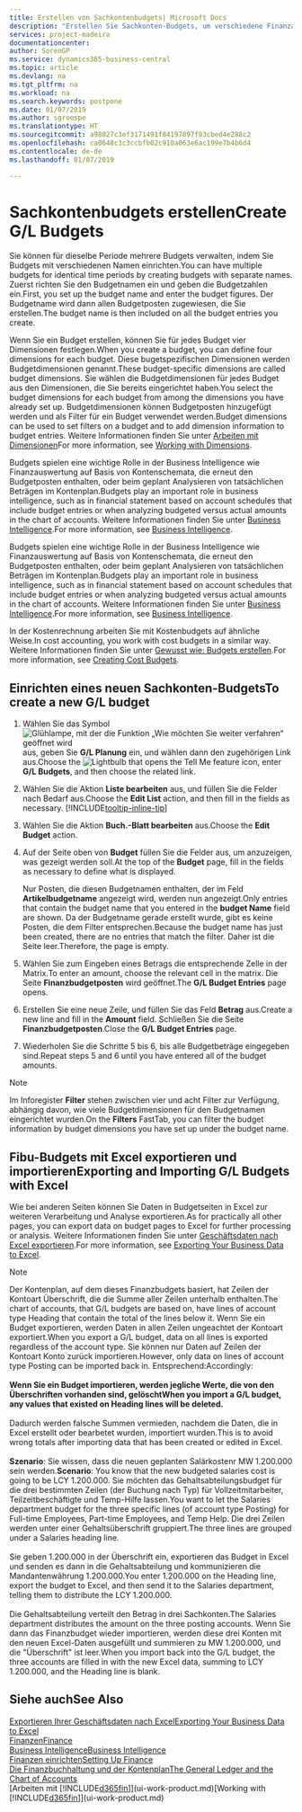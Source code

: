 ```yaml
---
title: Erstellen von Sachkontenbudgets| Microsoft Docs
description: "Erstellen Sie Sachkonten-Budgets, um verschiedene Finanzaktivitäten zu prognostizieren und Dimensionen zu den einzelnen Intelligence-Zwecken zuzuordnen."
services: project-madeira
documentationcenter: 
author: SorenGP
ms.service: dynamics365-business-central
ms.topic: article
ms.devlang: na
ms.tgt_pltfrm: na
ms.workload: na
ms.search.keywords: postpone
ms.date: 01/07/2019
ms.author: sgroespe
ms.translationtype: HT
ms.sourcegitcommit: a98027c3ef3171491f84197897f93cbed4e288c2
ms.openlocfilehash: ca0648c3c3ccbfb02c910a063e6ac199e7b4b6d4
ms.contentlocale: de-de
ms.lasthandoff: 01/07/2019

---
```

# <a name="create-gl-budgets"></a><span data-ttu-id="ff042-103">Sachkontenbudgets erstellen</span><span class="sxs-lookup"><span data-stu-id="ff042-103">Create G/L Budgets</span></span>
<span data-ttu-id="ff042-104">Sie können für dieselbe Periode mehrere Budgets verwalten, indem Sie Budgets mit verschiedenen Namen einrichten.</span><span class="sxs-lookup"><span data-stu-id="ff042-104">You can have multiple budgets for identical time periods by creating budgets with separate names.</span></span> <span data-ttu-id="ff042-105">Zuerst richten Sie den Budgetnamen ein und geben die Budgetzahlen ein.</span><span class="sxs-lookup"><span data-stu-id="ff042-105">First, you set up the budget name and enter the budget figures.</span></span> <span data-ttu-id="ff042-106">Der Budgetname wird dann allen Budgetposten zugewiesen, die Sie erstellen.</span><span class="sxs-lookup"><span data-stu-id="ff042-106">The budget name is then included on all the budget entries you create.</span></span>  

 <span data-ttu-id="ff042-107">Wenn Sie ein Budget erstellen, können Sie für jedes Budget vier Dimensionen festlegen.</span><span class="sxs-lookup"><span data-stu-id="ff042-107">When you create a budget, you can define four dimensions for each budget.</span></span> <span data-ttu-id="ff042-108">Diese bugetspezifischen Dimensionen werden Budgetdimensionen genannt.</span><span class="sxs-lookup"><span data-stu-id="ff042-108">These budget-specific dimensions are called budget dimensions.</span></span> <span data-ttu-id="ff042-109">Sie wählen die Budgetdimensionen für jedes Budget aus den Dimensionen, die Sie bereits eingerichtet haben.</span><span class="sxs-lookup"><span data-stu-id="ff042-109">You select the budget dimensions for each budget from among the dimensions you have already set up.</span></span> <span data-ttu-id="ff042-110">Budgetdimensionen können Budgetposten hinzugefügt werden und als Filter für ein Budget verwendet werden.</span><span class="sxs-lookup"><span data-stu-id="ff042-110">Budget dimensions can be used to set filters on a budget and to add dimension information to budget entries.</span></span> <span data-ttu-id="ff042-111">Weitere Informationen finden Sie unter [Arbeiten mit Dimensionen](finance-dimensions.md)</span><span class="sxs-lookup"><span data-stu-id="ff042-111">For more information, see [Working with Dimensions](finance-dimensions.md).</span></span>

 <span data-ttu-id="ff042-112">Budgets spielen eine wichtige Rolle in der Business Intelligence wie Finanzauswertung auf Basis von Kontenschemata, die erneut den Budgetposten enthalten, oder beim geplant Analysieren von tatsächlichen Beträgen im Kontenplan.</span><span class="sxs-lookup"><span data-stu-id="ff042-112">Budgets play an important role in business intelligence, such as in financial statement based on account schedules that include budget entries or when analyzing budgeted versus actual amounts in the chart of accounts.</span></span> <span data-ttu-id="ff042-113">Weitere Informationen finden Sie unter [Business Intelligence](bi.md).</span><span class="sxs-lookup"><span data-stu-id="ff042-113">For more information, see [Business Intelligence](bi.md).</span></span>

 <span data-ttu-id="ff042-114">Budgets spielen eine wichtige Rolle in der Business Intelligence wie Finanzauswertung auf Basis von Kontenschemata, die erneut den Budgetposten enthalten, oder beim geplant Analysieren von tatsächlichen Beträgen im Kontenplan.</span><span class="sxs-lookup"><span data-stu-id="ff042-114">Budgets play an important role in business intelligence, such as in financial statement based on account schedules that include budget entries or when analyzing budgeted versus actual amounts in the chart of accounts.</span></span> <span data-ttu-id="ff042-115">Weitere Informationen finden Sie unter [Business Intelligence](bi.md).</span><span class="sxs-lookup"><span data-stu-id="ff042-115">For more information, see [Business Intelligence](bi.md).</span></span>

<span data-ttu-id="ff042-116">In der Kostenrechnung arbeiten Sie mit Kostenbudgets auf ähnliche Weise.</span><span class="sxs-lookup"><span data-stu-id="ff042-116">In cost accounting, you work with cost budgets in a similar way.</span></span> <span data-ttu-id="ff042-117">Weitere Informationen finden Sie unter [Gewusst wie: Budgets erstellen](finance-create-cost-budgets.md).</span><span class="sxs-lookup"><span data-stu-id="ff042-117">For more information, see [Creating Cost Budgets](finance-create-cost-budgets.md).</span></span>    

## <a name="to-create-a-new-gl-budget"></a><span data-ttu-id="ff042-118">Einrichten eines neuen Sachkonten-Budgets</span><span class="sxs-lookup"><span data-stu-id="ff042-118">To create a new G/L budget</span></span>  
1. <span data-ttu-id="ff042-119">Wählen Sie das Symbol ![Glühlampe, mit der die Funktion „Wie möchten Sie weiter verfahren“ geöffnet wird](media/ui-search/search_small.png "Wie möchten Sie weiter verfahren?") aus, geben Sie **G/L Planung** ein, und wählen dann den zugehörigen Link aus.</span><span class="sxs-lookup"><span data-stu-id="ff042-119">Choose the ![Lightbulb that opens the Tell Me feature](media/ui-search/search_small.png "Tell me what you want to do") icon, enter **G/L Budgets**, and then choose the related link.</span></span>  
2. <span data-ttu-id="ff042-120">Wählen Sie die Aktion **Liste bearbeiten** aus, und füllen Sie die Felder nach Bedarf aus.</span><span class="sxs-lookup"><span data-stu-id="ff042-120">Choose the **Edit List** action, and then fill in the fields as necessary.</span></span> [!INCLUDE[tooltip-inline-tip](includes/tooltip-inline-tip_md.md)]  
3. <span data-ttu-id="ff042-121">Wählen Sie die Aktion **Buch.-Blatt bearbeiten** aus.</span><span class="sxs-lookup"><span data-stu-id="ff042-121">Choose the **Edit Budget** action.</span></span>
4. <span data-ttu-id="ff042-122">Auf der Seite oben von **Budget** füllen Sie die Felder aus, um anzuzeigen, was gezeigt werden soll.</span><span class="sxs-lookup"><span data-stu-id="ff042-122">At the top of the **Budget** page, fill in the fields as necessary to define what is displayed.</span></span>  

    <span data-ttu-id="ff042-123">Nur Posten, die diesen Budgetnamen enthalten, der im Feld **Artikelbudgetname** angezeigt wird, werden nun angezeigt.</span><span class="sxs-lookup"><span data-stu-id="ff042-123">Only entries that contain the budget name that you entered in the **budget Name** field are shown.</span></span> <span data-ttu-id="ff042-124">Da der Budgetname gerade erstellt wurde, gibt es keine Posten, die dem Filter entsprechen.</span><span class="sxs-lookup"><span data-stu-id="ff042-124">Because the budget name has just been created, there are no entries that match the filter.</span></span> <span data-ttu-id="ff042-125">Daher ist die Seite leer.</span><span class="sxs-lookup"><span data-stu-id="ff042-125">Therefore, the page is empty.</span></span>  
5. <span data-ttu-id="ff042-126">Wählen Sie zum Eingeben eines Betrags die entsprechende Zelle in der Matrix.</span><span class="sxs-lookup"><span data-stu-id="ff042-126">To enter an amount, choose the relevant cell in the matrix.</span></span> <span data-ttu-id="ff042-127">Die Seite **Finanzbudgetposten** wird geöffnet.</span><span class="sxs-lookup"><span data-stu-id="ff042-127">The **G/L Budget Entries** page opens.</span></span>  
6. <span data-ttu-id="ff042-128">Erstellen Sie eine neue Zeile, und füllen Sie das Feld **Betrag** aus.</span><span class="sxs-lookup"><span data-stu-id="ff042-128">Create a new line and fill in the **Amount** field.</span></span> <span data-ttu-id="ff042-129">Schließen Sie die Seite **Finanzbudgetposten**.</span><span class="sxs-lookup"><span data-stu-id="ff042-129">Close the **G/L Budget Entries** page.</span></span>  
7. <span data-ttu-id="ff042-130">Wiederholen Sie die Schritte 5 bis 6, bis alle Budgetbeträge eingegeben sind.</span><span class="sxs-lookup"><span data-stu-id="ff042-130">Repeat steps 5 and 6 until you have entered all of the budget amounts.</span></span>  

> [!NOTE]  
>  <span data-ttu-id="ff042-131">Im Inforegister **Filter** stehen zwischen vier und acht Filter zur Verfügung, abhängig davon, wie viele Budgetdimensionen für den Budgetnamen eingerichtet wurden.</span><span class="sxs-lookup"><span data-stu-id="ff042-131">On the **Filters** FastTab, you can filter the budget information by budget dimensions you have set up under the budget name.</span></span>

## <a name="exporting-and-importing-gl-budgets-with-excel"></a><span data-ttu-id="ff042-132">Fibu-Budgets mit Excel exportieren und importieren</span><span class="sxs-lookup"><span data-stu-id="ff042-132">Exporting and Importing G/L Budgets with Excel</span></span>
<span data-ttu-id="ff042-133">Wie bei anderen Seiten können Sie Daten in Budgetseiten in Excel zur weiteren Verarbeitung und Analyse exportieren.</span><span class="sxs-lookup"><span data-stu-id="ff042-133">As for practically all other pages, you can export data on budget pages to Excel for further processing or analysis.</span></span> <span data-ttu-id="ff042-134">Weitere Informationen finden Sie unter [Geschäftsdaten nach Excel exportieren](about-export-data.md).</span><span class="sxs-lookup"><span data-stu-id="ff042-134">For more information, see [Exporting Your Business Data to Excel](about-export-data.md).</span></span>

> [!NOTE]
> <span data-ttu-id="ff042-135">Der Kontenplan, auf dem dieses Finanzbudgets basiert, hat Zeilen der Kontoart Überschrift, die die Summe aller Zeilen unterhalb enthalten.</span><span class="sxs-lookup"><span data-stu-id="ff042-135">The chart of accounts, that G/L budgets are based on, have lines of account type Heading that contain the total of the lines below it.</span></span> <span data-ttu-id="ff042-136">Wenn Sie ein Budget exportieren, werden Daten in allen Zeilen ungeachtet der Kontoart exportiert.</span><span class="sxs-lookup"><span data-stu-id="ff042-136">When you export a G/L budget, data on all lines is exported regardless of the account type.</span></span> <span data-ttu-id="ff042-137">Sie können nur Daten auf Zeilen der Kontoart Konto zurück importieren.</span><span class="sxs-lookup"><span data-stu-id="ff042-137">However, only data on lines of account type Posting can be imported back in.</span></span> <span data-ttu-id="ff042-138">Entsprechend:</span><span class="sxs-lookup"><span data-stu-id="ff042-138">Accordingly:</span></span> <br /><br /> <span data-ttu-id="ff042-139">**Wenn Sie ein Budget importieren, werden jegliche Werte, die von den Überschriften vorhanden sind, gelöscht**</span><span class="sxs-lookup"><span data-stu-id="ff042-139">**When you import a G/L budget, any values that existed on Heading lines will be deleted.**</span></span> <br /><br /> <span data-ttu-id="ff042-140">Dadurch werden falsche Summen vermieden, nachdem die Daten, die in Excel erstellt oder bearbetet wurden, importiert wurden.</span><span class="sxs-lookup"><span data-stu-id="ff042-140">This is to avoid wrong totals after importing data that has been created or edited in Excel.</span></span><br /><br /> <span data-ttu-id="ff042-141">**Szenario**: Sie wissen, dass die neuen geplanten Salärkostenr MW 1.200.000 sein werden.</span><span class="sxs-lookup"><span data-stu-id="ff042-141">**Scenario**: You know that the new budgeted salaries cost is going to be LCY 1.200.000.</span></span> <span data-ttu-id="ff042-142">Sie möchten das Gehaltsabteilungsbudget für die drei bestimmten Zeilen (der Buchung nach Typ) für Vollzeitmitarbeiter, Teilzeitbeschäftigte und Temp-Hilfe lassen.</span><span class="sxs-lookup"><span data-stu-id="ff042-142">You want to let the Salaries department budget for the three specific lines (of account type Posting) for Full-time Employees, Part-time Employees, and Temp Help.</span></span> <span data-ttu-id="ff042-143">Die drei Zeilen werden unter einer Gehaltsüberschrift gruppiert.</span><span class="sxs-lookup"><span data-stu-id="ff042-143">The three lines are grouped under a Salaries heading line.</span></span><br /><br /><span data-ttu-id="ff042-144">Sie geben 1.200.000 in der Überschrift ein, exportieren das Budget in Excel und senden es dann in die Gehaltsabteilung und kommunizieren die Mandantenwährung 1.200.000.</span><span class="sxs-lookup"><span data-stu-id="ff042-144">You enter 1.200.000 on the Heading line, export the budget to Excel, and then send it to the Salaries department, telling them to distribute the LCY 1.200.000.</span></span><br /><br /> <span data-ttu-id="ff042-145">Die Gehaltsabteilung verteilt den Betrag in drei Sachkonten.</span><span class="sxs-lookup"><span data-stu-id="ff042-145">The Salaries department distributes the amount on the three posting accounts.</span></span> <span data-ttu-id="ff042-146">Wenn Sie dann das Finanzbudget wieder importieren, werden diese drei Konten mit den neuen Excel-Daten ausgefüllt und summieren zu MW 1.200.000, und die "Überschrift" ist leer.</span><span class="sxs-lookup"><span data-stu-id="ff042-146">When you import back into the G/L budget, the three accounts are filled in with the new Excel data, summing to LCY 1.200.000, and the Heading line is blank.</span></span>

## <a name="see-also"></a><span data-ttu-id="ff042-147">Siehe auch</span><span class="sxs-lookup"><span data-stu-id="ff042-147">See Also</span></span>
[<span data-ttu-id="ff042-148">Exportieren Ihrer Geschäftsdaten nach Excel</span><span class="sxs-lookup"><span data-stu-id="ff042-148">Exporting Your Business Data to Excel</span></span>](about-export-data.md)  
[<span data-ttu-id="ff042-149">Finanzen</span><span class="sxs-lookup"><span data-stu-id="ff042-149">Finance</span></span>](finance.md)  
[<span data-ttu-id="ff042-150">Business Intelligence</span><span class="sxs-lookup"><span data-stu-id="ff042-150">Business Intelligence</span></span>](bi.md)  
[<span data-ttu-id="ff042-151">Finanzen einrichten</span><span class="sxs-lookup"><span data-stu-id="ff042-151">Setting Up Finance</span></span>](finance-setup-finance.md)  
[<span data-ttu-id="ff042-152">Die Finanzbuchhaltung und der Kontenplan</span><span class="sxs-lookup"><span data-stu-id="ff042-152">The General Ledger and the Chart of Accounts</span></span>](finance-general-ledger.md)  
<span data-ttu-id="ff042-153">[Arbeiten mit [!INCLUDE[d365fin](includes/d365fin_md.md)]](ui-work-product.md)</span><span class="sxs-lookup"><span data-stu-id="ff042-153">[Working with [!INCLUDE[d365fin](includes/d365fin_md.md)]](ui-work-product.md)</span></span>  

